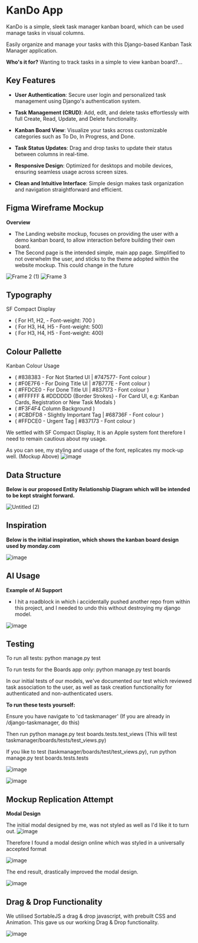 # KanDo App

KanDo is a simple, sleek task manager kanban board, which can be used manage tasks in visual columns.

Easily organize and manage your tasks with this Django-based Kanban Task Manager application.

**Who's it for?**
Wanting to track tasks in a simple to view kanban board?...<more features will be added here>


## Key Features

- **User Authentication**: Secure user login and personalized task management using Django's authentication system.

- **Task Management (CRUD)**: Add, edit, and delete tasks effortlessly with full Create, Read, Update, and Delete functionality.

- **Kanban Board View**: Visualize your tasks across customizable categories such as To Do, In Progress, and Done.

- **Task Status Updates**: Drag and drop tasks to update their status between columns in real-time.

- **Responsive Design**: Optimized for desktops and mobile devices, ensuring seamless usage across screen sizes.

- **Clean and Intuitive Interface**: Simple design makes task organization and navigation straightforward and efficient.

## Figma Wireframe Mockup

**Overview**

- The Landing website mockup, focuses on providing the user with a demo kanban board, to allow interaction before building their own board.
- The Second page is the intended simple, main app page. Simplified to not overwhelm the user, and sticks to the theme adopted within the website mockup. This could change in the future

![Frame 2 (1)](https://github.com/user-attachments/assets/bc4272ec-4775-4fdc-a0a1-a611cbbff29e)
![Frame 3](https://github.com/user-attachments/assets/a3bce156-90a5-42a7-b8eb-0c89bf70e761)

## Typography
SF Compact Display 
- ( For H1, H2, - Font-weight: 700 )
- ( For H3, H4, H5 - Font-weight: 500)
- ( For H3, H4, H5 - Font-weight: 400)

## Colour Pallette
Kanban Colour Usage
- ( #838383 - For Not Started UI | #747577- Font colour )
- ( #F0E7F6 - For Doing Title UI | #7B777E - Font colour  )
- ( #FFDCE0 - For Done Title UI | #837173 - Font colour  )
- ( #FFFFFF & #DDDDDD {Border Strokes} - For Card UI, e.g: Kanban Cards, Registration or New Task Modals )
- ( #F3F4F4 Column Background )
- ( #CBDFD8 - Slightly Important Tag | #68736F - Font colour )
- ( #FFDCE0 - Urgent Tag | #837173 - Font colour )

We settled with SF Compact Display, It is an Apple system font therefore I need to remain cautious about my usage.

As you can see, my styling and usage of the font, replicates my mock-up well. (Mockup Above)
![image](https://github.com/user-attachments/assets/57a98c8c-8b80-4879-a697-859a70931557)





## Data Structure

**Below is our proposed Entity Relationship Diagram which will be intended to be kept straight forward.**

![Untitled (2)](https://github.com/user-attachments/assets/e3e3791f-60eb-4899-bf8a-1a218a78ed63)

## Inspiration

**Below is the initial inspiration, which shows the kanban board design used by monday.com** 

![image](https://github.com/user-attachments/assets/484e76aa-b358-4e88-99ac-2092830f3f2f)

## AI Usage 

**Example of AI Support**

- I hit a roadblock in which i accidentally pushed another repo from within this project, and I needed to undo this without destroying my django model.

![image](https://github.com/user-attachments/assets/508a387c-19fb-4093-92fe-9849e7702d57)


## Testing

To run all tests:
   python manage.py test

To run tests for the Boards app only:
   python manage.py test boards

In our initial tests of our models, we've documented our test which reviewed task association to the user, as well as task creation functionality for authenticated and non-authenticated users.

**To run these tests yourself:**

Ensure you have navigate to 'cd taskmanager' (If you are already in /django-taskmanager, do this)

Then run python manage.py test boards.tests.test_views (This will test taskmanager/boards/tests/test_views.py)

If you like to test (taskmanager/boards/test/test_views.py), run python manage.py test boards.tests.tests

![image](https://github.com/user-attachments/assets/917f62e2-a32d-477e-bc94-5889a560b5f8)

![image](https://github.com/user-attachments/assets/a7129314-ff9b-42b9-a1a6-34a0adc98cc1)

## Mockup Replication Attempt

**Modal Design**

The initial modal designed by me, was not styled as well as I'd like it to turn out.
![image](https://github.com/user-attachments/assets/3121cef7-0672-422c-925e-0ca5f40cae35)

Therefore I found a modal design online which was styled in a universally accepted format

![image](https://github.com/user-attachments/assets/3d02d09b-cd5f-41a3-8440-f2480dd19e6d)

The end result, drastically improved the modal design.

![image](https://github.com/user-attachments/assets/a266726b-dcd8-49db-b29a-9a92d311759c)


## Drag & Drop Functionality

We utilised SortableJS a drag & drop javascript, with prebuilt CSS and Animation. This gave us our working Drag & Drop functionality.

![image](https://github.com/user-attachments/assets/1eb58bd8-a843-4641-a40e-22db7263c574)
